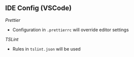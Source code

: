 ## IDE Config (VSCode)

_Prettier_

- Configuration in `.prettierrc` will override editor settings

_TSLint_

- Rules in `tslint.json` will be used
